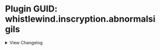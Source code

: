 # Plugin GUID: whistlewind.inscryption.abnormalsigils

<details>
<summary>View Changelog</summary>

## v1.1.0 - Fast and Slow ()
### 🧱 Structural
- Reworked how status effects are added and work

### 🩹 Bug fixes
- Fixed softlock when playing in Grimora or Magnificus Act (status effects will not render in these Acts!)
- Fixed ForcedWhiteEmission appearance behaviour not forcing the colour correctly
- Fixed Frost Ruler not letting the player target cards
- Fixed status-giving abilities giving more than they should

### 🔧 Tweaks
- Witness ability effect now uses the status effect system instead of extended properties

### ➕ Additions
- Added the following abilities:
    - Binding Strike, Nimble-Footed
- Added the following status effects:
    - Haste, Bind, Prudence
- Added more helper methods to StatusEffectManager

## v1.0.2 - Minor patch (7/26/2023)
### 🩹 Bug fixes
- Fixed Nettle Clothes softlock when killing Brother cards
- Fixed Nettle Clothes gaining sigil from Brother cards that die before fully resolving

## v1.0.1 - Status Effect Refactor (7/23/2023)
### 🧱 Structural
- Refactored how Status Effects are internally created
- Fixed the ReadMe

## v1.0.0 - Initial release (7/22/2023)
### ➕ Additions
    - Moved the following abilities from WhistleWind's Lobotomy Mod:
        - Punisher
        - Bloodfiend
        - Martyr
        - Aggravating
        - Team Leader
        - Idol
        - Conductor
        - Woodcutter
        - Frozen Heart
        - Ruler of Frost
        - Roots
        - Broodmother
        - Cursed
        - Healer
        - Queen Nest
        - Bitter Enemies
        - Courageous
        - Serpent's Nest
        - Assimilator
        - Group Healer
        - Reflector
        - Flag Bearer
        - Grinder
        - The Train
        - Scorching
        - Regenerator
        - Volatile
        - Gift Giver
        - Piercing
        - Scrambler
        - Gardener
        - Made of Slime
        - Marksman
        - Protector
        - Quick Draw
        - Alchemist
        - Nettle Clothes
        - Sporogenic
        - Witness
        - Corrector
    - Added the following abilities:
        - Neutered, Neutered Latch, Return to Nihil, False Throne, Rightful Heir, Opportunistic, Cycler, Barreler, Follow the Leader, Persistent
    - Added the following stat icons:
        - Nihil, Passing Time, Sigil Power

</details>